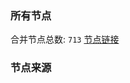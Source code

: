 ### 所有节点
合并节点总数: `713`
[节点链接](https://raw.githubusercontent.com/rzhy1/11/master/sub/sub_merge_base64.txt)

### 节点来源